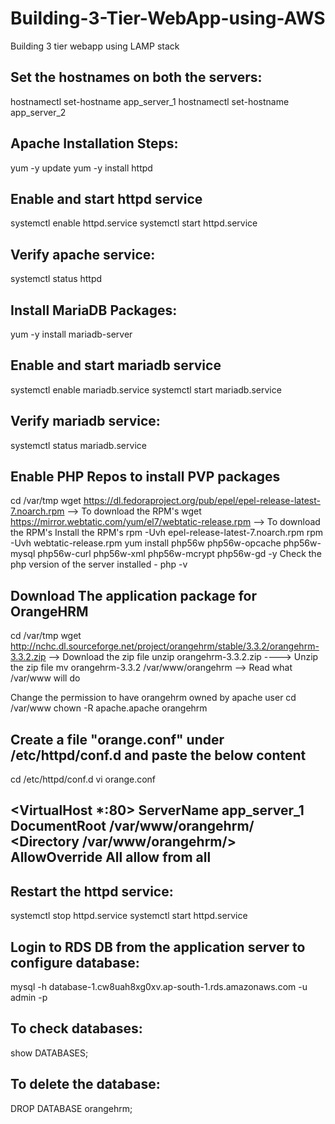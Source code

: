 # Building-3-Tier-WebApp-using-AWS
Building 3 tier webapp using  LAMP stack


Set the hostnames on both the servers:
-------------------------------------
hostnamectl set-hostname app_server_1
hostnamectl set-hostname app_server_2

Apache Installation Steps:
-------------------------
yum -y update
yum -y install httpd

Enable and start httpd service
--------------------------------
systemctl enable httpd.service
systemctl start httpd.service

Verify apache service:
----------------------
systemctl status httpd


Install MariaDB Packages:
--------------------------
yum -y install mariadb-server


Enable and start mariadb service
------------------------------------
systemctl enable mariadb.service
systemctl start mariadb.service

Verify mariadb service:
-------------------------------
systemctl status mariadb.service


Enable PHP Repos to install PVP packages
---------------------------------------------
cd /var/tmp
wget https://dl.fedoraproject.org/pub/epel/epel-release-latest-7.noarch.rpm --> To download the RPM's
wget https://mirror.webtatic.com/yum/el7/webtatic-release.rpm --> To download the RPM's
Install the RPM's
rpm -Uvh epel-release-latest-7.noarch.rpm
rpm -Uvh webtatic-release.rpm
yum install php56w php56w-opcache php56w-mysql php56w-curl php56w-xml  php56w-mcrypt php56w-gd -y
Check the php version of the server installed - php -v

Download The application package for OrangeHRM
---------------------------------------------------
cd /var/tmp
wget http://nchc.dl.sourceforge.net/project/orangehrm/stable/3.3.2/orangehrm-3.3.2.zip --> Download the zip file
unzip orangehrm-3.3.2.zip ----> Unzip the zip file
mv orangehrm-3.3.2 /var/www/orangehrm --> Read what /var/www will do

Change the permission to have orangehrm owned by apache user
cd /var/www
chown -R apache.apache orangehrm


Create a file "orange.conf" under /etc/httpd/conf.d and paste the below content
--------------------------------------------------------------------------------
cd /etc/httpd/conf.d 
vi orange.conf

<VirtualHost *:80>
ServerName app_server_1
DocumentRoot /var/www/orangehrm/
<Directory /var/www/orangehrm/>
AllowOverride All
allow from all
</Directory>
</VirtualHost>
---------------------------

Restart the httpd service:
-------------------------------
systemctl stop httpd.service
systemctl start httpd.service

Login to RDS DB from the application server to configure database:
-------------------------------------------------------------------------
mysql -h database-1.cw8uah8xg0xv.ap-south-1.rds.amazonaws.com -u admin -p

To check databases:
-----------------------------
show DATABASES;

To delete the database:
--------------------------------
DROP DATABASE orangehrm;
